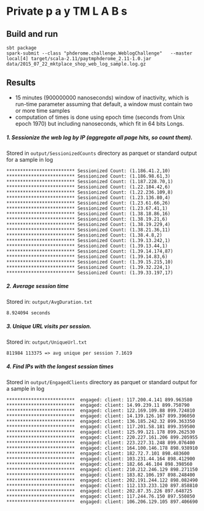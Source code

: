 # Private  p a y   TM  L A B s

## Build and run
```
sbt package
spark-submit --class "phderome.challenge.WeblogChallenge"   --master local[4] target/scala-2.11/paytmphderome_2.11-1.0.jar  
data/2015_07_22_mktplace_shop_web_log_sample.log.gz
```

## Results

- 15 minutes (900000000 nanoseconds) window of inactivity, which is run-time parameter assuming that default, a window must contain two or more time samples
- computation of times is done using epoch time (seconds from Unix epoch 1970) but including nanoseconds, which fit in 64 bits Longs.
  
##### 1. Sessionize the web log by IP (aggregate all page hits, so count them).

Stored in `output/SessionizedCounts` directory as parquet or standard output for a sample in log
```
************************* Sessionized Count: (1.186.41.2,10)
************************* Sessionized Count: (1.186.98.61,3)
************************* Sessionized Count: (1.187.228.70,1)
************************* Sessionized Count: (1.22.184.42,6)
************************* Sessionized Count: (1.22.236.109,8)
************************* Sessionized Count: (1.23.136.80,4)
************************* Sessionized Count: (1.23.61.66,26)
************************* Sessionized Count: (1.23.67.41,1)
************************* Sessionized Count: (1.38.18.86,16)
************************* Sessionized Count: (1.38.19.21,6)
************************* Sessionized Count: (1.38.19.229,4)
************************* Sessionized Count: (1.38.21.36,11)
************************* Sessionized Count: (1.38.4.8,2)
************************* Sessionized Count: (1.39.13.242,1)
************************* Sessionized Count: (1.39.13.44,1)
************************* Sessionized Count: (1.39.14.174,87)
************************* Sessionized Count: (1.39.14.83,6)
************************* Sessionized Count: (1.39.15.215,10)
************************* Sessionized Count: (1.39.32.224,1)
************************* Sessionized Count: (1.39.33.197,17)
```

##### 2. Average session time
Stored in: `output/AvgDuration.txt`
```
8.924094 seconds
```

##### 3. Unique URL visits per session.
Stored in: `output/UniqueUrl.txt`
```
811984 113375 => avg unique per session 7.1619
```

##### 4. Find IPs with the longest session times
Stored in `output/EngagedClients` directory as parquet or standard output for a sample in log
```
*************************  engaged: client: 117.200.4.141 899.963580
*************************  engaged: client: 14.99.239.11 899.750790
*************************  engaged: client: 122.169.109.88 899.724810
*************************  engaged: client: 14.139.126.167 899.396050
*************************  engaged: client: 136.185.242.32 899.363350
*************************  engaged: client: 117.201.58.181 899.359500
*************************  engaged: client: 125.99.121.178 899.262530
*************************  engaged: client: 220.227.161.206 899.205955
*************************  engaged: client: 223.227.31.248 899.076400
*************************  engaged: client: 164.100.146.178 898.938910
*************************  engaged: client: 182.72.7.101 898.483600
*************************  engaged: client: 103.231.44.164 898.412900
*************************  engaged: client: 182.66.46.104 898.398560
*************************  engaged: client: 210.212.246.129 898.271150
*************************  engaged: client: 183.82.106.197 898.248400
*************************  engaged: client: 202.191.244.122 898.082490
*************************  engaged: client: 112.133.233.120 897.858810
*************************  engaged: client: 202.87.35.226 897.648725
*************************  engaged: client: 117.244.76.150 897.550850
*************************  engaged: client: 106.206.129.105 897.406690
```